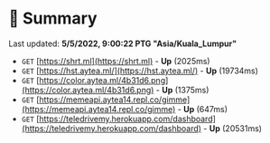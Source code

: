 # 📖 Summary
Last updated: **5/5/2022, 9:00:22 PTG "Asia/Kuala_Lumpur"**

- `GET` [https://shrt.ml](https://shrt.ml) - **Up** (2025ms)
- `GET` [https://hst.aytea.ml/](https://hst.aytea.ml/) - **Up** (19734ms)
- `GET` [https://color.aytea.ml/4b31d6.png](https://color.aytea.ml/4b31d6.png) - **Up** (1375ms)
- `GET` [https://memeapi.aytea14.repl.co/gimme](https://memeapi.aytea14.repl.co/gimme) - **Up** (647ms)
- `GET` [https://teledrivemy.herokuapp.com/dashboard](https://teledrivemy.herokuapp.com/dashboard) - **Up** (20531ms)
